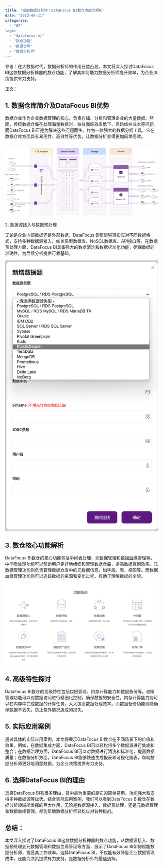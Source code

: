 ```yaml
---
title: "赋能数据分析师：DataFocus BI数仓功能全解析"
date: "2023-06-21"
categories: 
  - "02"
tags: 
  - "datafocus-bi"
  - "数仓功能"
  - "数据仓库"
  - "数据分析师"
---
```


导语：在大数据时代，数据分析师的作用日益凸显。本文将深入探讨DataFocus BI这款数据分析神器的数仓功能，了解其如何助力数据分析师提升效率，为企业决策提供有力支持。

正文：

## 1\. 数据仓库简介及DataFocus BI优势

数据仓库作为企业数据管理的核心，负责存储、分析和管理企业的大量数据。然而，传统数据仓库在处理海量数据时，往往面临效率低下、高昂维护成本等问题。而DataFocus BI正是为解决这些问题而生。作为一款强大的数据分析工具，它在数据仓库方面具有易用性、高效性等优势，让数据分析变得更加简单高效。

## ![](images/1687330283-%E6%95%B0%E4%BB%93%E6%9E%B6%E6%9E%84.png)

2\. 数据源接入与数据预处理

无论是企业内部数据还是外部数据，DataFocus BI都能够轻松应对不同数据格式，支持多种数据源接入，如关系型数据库、NoSQL数据库、API接口等。在数据预处理方面，DataFocus BI具备强大的数据清洗和数据标准化功能，确保数据的准确性，为后续分析提供可靠基础。

![](images/1686530421-%E6%95%B0%E6%8D%AE%E5%BA%93%E6%94%AF%E6%8C%81%E7%B1%BB%E5%9E%8B.png)

## 3\. 数仓核心功能解析

DataFocus BI数仓的核心功能包括中间表处理、元数据管理和数据血缘管理等。中间表处理功能可以帮助用户更好地组织和管理数据仓库，提高数据查询效率。元数据管理功能则负责管理数据仓库中的元数据信息，如字段、表、视图等。而数据血缘管理功能则可以追踪数据的来源和变化过程，有助于理解数据的全貌。

![](images/1685510594-%E5%B1%8F%E5%B9%95%E6%88%AA%E5%9B%BE-2023-05-31-130611.png)

## 4\. 高级特性探讨

DataFocus BI数仓的高级特性包括权限管理、内存计算能力和数据备份等。权限管理功能可以对数据访问进行精细化控制，确保数据的安全性。内存计算能力则可以在内存中完成数据的计算任务，大大提高数据处理效率。而数据备份功能则能确保数据不丢失，防止意外情况造成的损失。

## 5\. 实际应用案例

通过具体的实际应用案例，本文将展示DataFocus BI数仓在不同场景下的价值和效果。例如，在数据集成方面，DataFocus BI可以轻松将多个数据源进行集成和整合；在数据治理方面，DataFocus BI可以对数据进行清洗和标准化，提高数据质量；在数据分析方面，DataFocus BI能够快速生成报表和可视化图表，帮助数据分析师更好地洞悉数据，为企业决策提供有力支持。

## 6\. 选择DataFocus BI的理由

选择DataFocus BI有很多理由，其中最为重要的是它的简单易用、功能强大和支持多种数据源等优势。结合实际应用案例，我们可以看到DataFocus BI数仓在数据分析领域所发挥的巨大作用，无论是数据源接入、数据预处理，还是元数据管理和数据血缘管理，都能帮助数据分析师轻松应对各种挑战。

## 总结：

本文深入探讨了DataFocus BI这款数据分析神器的数仓功能，从数据源接入、数据预处理到元数据管理和数据血缘管理等方面，展示了DataFocus BI如何赋能数据分析师，提高其工作效率。选择DataFocus BI，不仅能有效降低企业数据管理成本，还能为决策提供有力支持，是数据分析师的最佳选择。
